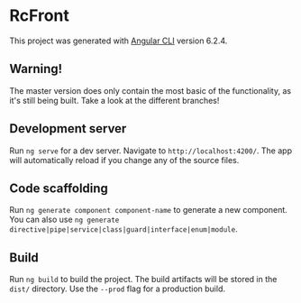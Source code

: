 # RcFront

This project was generated with [Angular CLI](https://github.com/angular/angular-cli) version 6.2.4.

## Warning!

The master version does only contain the most basic of the functionality, as it's still being built. Take a look at the different branches!

## Development server

Run `ng serve` for a dev server. Navigate to `http://localhost:4200/`. The app will automatically reload if you change any of the source files.

## Code scaffolding

Run `ng generate component component-name` to generate a new component. You can also use `ng generate directive|pipe|service|class|guard|interface|enum|module`.

## Build

Run `ng build` to build the project. The build artifacts will be stored in the `dist/` directory. Use the `--prod` flag for a production build.